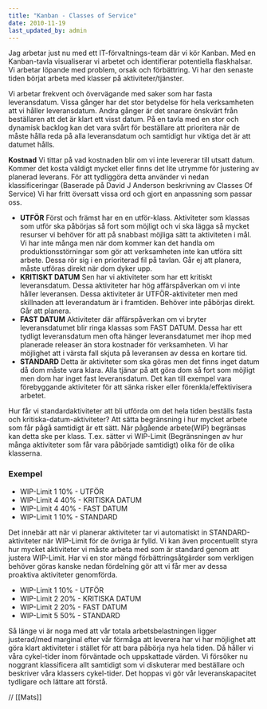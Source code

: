 ```yaml
---
title: "Kanban - Classes of Service"
date: 2010-11-19
last_updated_by: admin
---
```

Jag arbetar just nu med ett IT-förvaltnings-team där vi kör Kanban. Med en Kanban-tavla visualiserar vi arbetet och identifierar potentiella flaskhalsar. Vi arbetar löpande med problem, orsak och förbättring. Vi har den senaste tiden börjat arbeta med klasser på aktiviteter/tjänster.

Vi arbetar frekvent och övervägande med saker som har fasta leveransdatum. Vissa gånger har det stor betydelse för hela verksamheten att vi håller leveransdatum. Andra gånger är det snarare önskvärt från beställaren att det är klart ett visst datum. På en tavla med en stor och dynamisk backlog kan det vara svårt för beställare att prioritera när de måste hålla reda på alla leveransdatum och samtidigt hur viktiga det är att datumet hålls.

<strong>Kostnad</strong>
Vi tittar på vad kostnaden blir om vi inte levererar till utsatt datum. Kommer det kosta väldigt mycket eller finns det lite utrymme för justering av planerad leverans. För att tydliggöra detta använder vi nedan klassificeringar (Baserade på David J Anderson beskrivning av Classes Of Service) Vi har fritt översatt vissa ord och gjort en anpassning som passar oss.
<ul><li><strong>UTFÖR</strong>
Först och främst har en en utför-klass. Aktiviteter som klassas som utför ska påbörjas så fort som möjligt och vi ska lägga så mycket resurser vi behöver för att på snabbast möjliga sätt ta aktiviteten i mål. Vi har inte många men när dom kommer kan det handla om produktionsstörningar som gör att verksamheten inte kan utföra sitt arbete. Dessa rör sig i en prioriterad fil på tavlan. Går ej att planera, måste utföras direkt när dom dyker upp.</li>
<li><strong>KRITISKT DATUM</strong>
Sen har vi aktiviteter som har ett kritiskt leveransdatum. Dessa aktiviteter har hög affärspåverkan om vi inte håller leveransen. Dessa aktiviteter är UTFÖR-aktiviteter men med skillnaden att leverandatum är i framtiden. Behöver inte påbörjas direkt. Går att planera.</li>
<li><strong>FAST DATUM</strong>
Aktiviteter där affärspåverkan om vi bryter leveransdatumet blir ringa klassas som FAST DATUM. Dessa har ett tydligt leveransdatum men ofta hänger leveransdatumet mer ihop med planerade releaser än stora kostnader för verksamheten. Vi har möjlighet att i värsta fall skjuta på leveransen av dessa en kortare tid.</li>
<li><strong>STANDARD</strong>
Detta är aktiviteter som ska göras men det finns inget datum då dom måste vara klara. Alla tjänar på att göra dom så fort som möjligt men dom har inget fast leveransdatum. Det kan till exempel vara förebyggande aktiviteter för att sänka risker eller förenkla/effektivisera arbetet.</li></ul>
Hur får vi standardaktiviteter att bli utförda om det hela tiden beställs fasta och kritiska-datum-aktiviteter? Att sätta begränsning i hur mycket arbete som får pågå samtidigt är ett sätt. När pågående arbete(WIP) begränsas kan detta ske per klass. T.ex. sätter vi WIP-Limit (Begränsningen av hur många aktiviteter som får vara påbörjade samtidigt) olika för de olika klasserna.

### Exempel

- WIP-Limit 1 10% - UTFÖR
- WIP-Limit 4 40% - KRITISKA DATUM
- WIP-Limit 4 40% - FAST DATUM
- WIP-Limit 1 10% - STANDARD

Det innebär att när vi planerar aktiviteter tar vi automatiskt in STANDARD-aktiviteter när WIP-Limit för de övriga är fylld. Vi kan även procentuellt styra hur mycket aktiviteter vi måste arbeta med som är standard genom att justera WIP-Limit. Har vi en stor mängd förbättringsåtgärder som verkligen behöver göras kanske nedan fördelning gör att vi får mer av dessa proaktiva aktiviteter genomförda.

<ul>
  <li>WIP-Limit 1 10% - UTFÖR</li>
  <li>WIP-Limit 2 20% - KRITISKA DATUM</li>
  <li>WIP-Limit 2 20% - FAST DATUM</li>
  <li>WIP-Limit 5 50% - STANDARD</li>
</ul>

Så länge vi är noga med att vår totala arbetsbelastningen ligger justerad/med marginal efter vår förmåga att leverera har vi har möjlighet att göra klart aktiviteter i stället för att bara påbörja nya hela tiden. Då håller vi våra cykel-tider inom förväntade och uppskattade värden. Vi försöker nu noggrant klassificera allt samtidigt som vi diskuterar med beställare och beskriver våra klassers cykel-tider.  Det hoppas vi gör vår leveranskapacitet tydligare och lättare att förstå.

// [[Mats]]
